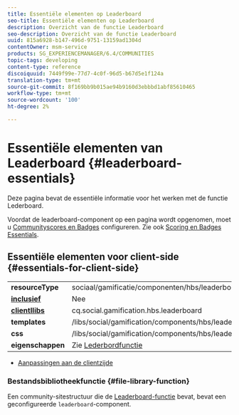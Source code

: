 ```yaml
---
title: Essentiële elementen op Leaderboard
seo-title: Essentiële elementen op Leaderboard
description: Overzicht van de functie Leaderboard
seo-description: Overzicht van de functie Leaderboard
uuid: 815a6928-b147-496d-9751-13159ad1304d
contentOwner: msm-service
products: SG_EXPERIENCEMANAGER/6.4/COMMUNITIES
topic-tags: developing
content-type: reference
discoiquuid: 7449f99e-77d7-4c0f-96d5-b67d5e1f124a
translation-type: tm+mt
source-git-commit: 8f169bb9b015ae94b9160d3ebbbd1abf85610465
workflow-type: tm+mt
source-wordcount: '100'
ht-degree: 2%

---
```



# Essentiële elementen van Leaderboard {#leaderboard-essentials}

Deze pagina bevat de essentiële informatie voor het werken met de functie Lederboard.

Voordat de leaderboard-component op een pagina wordt opgenomen, moet u [Communityscores en Badges](implementing-scoring.md) configureren. Zie ook [Scoring en Badges Essentials](configure-scoring.md).

## Essentiële elementen voor client-side {#essentials-for-client-side}

<table> 
 <tbody>
  <tr>
   <td> <strong>resourceType</strong></td> 
   <td>sociaal/gamificatie/componenten/hbs/leaderboard</td> 
  </tr>
  <tr>
   <td> <a href="scf.md#add-or-include-a-communities-component"><strong>inclusief</strong></a></td> 
   <td>Nee</td> 
  </tr>
  <tr>
   <td> <a href="clientlibs.md"><strong>clientllibs</strong></a></td> 
   <td>cq.social.gamification.hbs.leaderboard</td> 
  </tr>
  <tr>
   <td> <strong>templates</strong></td> 
   <td> /libs/social/gamification/components/hbs/leaderboard/leaderboard.hbs<br /> </td> 
  </tr>
  <tr>
   <td> <strong>css</strong></td> 
   <td> /libs/social/gamification/components/hbs/leaderboard/clientlibs/leaderboard.css</td> 
  </tr>
  <tr>
   <td><strong> eigenschappen</strong></td> 
   <td>Zie <a href="enabling-leaderboard.md">Lederbordfunctie</a></td> 
  </tr>
 </tbody>
</table>

* [Aanpassingen aan de clientzijde](client-customize.md)

### Bestandsbibliotheekfunctie {#file-library-function}

Een community-sitestructuur die de [Leaderboard-functie](functions.md#leaderboard-function) bevat, bevat een geconfigureerde `leaderboard`-component.
